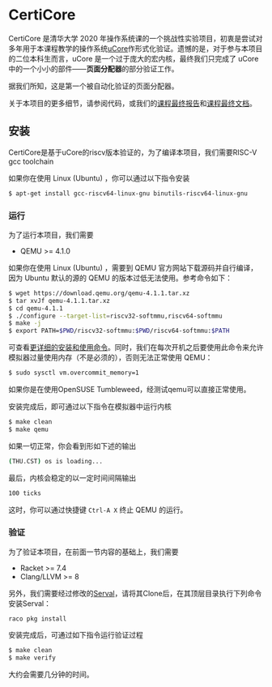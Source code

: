 # CertiCore

CertiCore 是清华大学 2020 年操作系统课的一个挑战性实验项目，初衷是尝试对多年用于本课程教学的操作系统[uCore](https://github.com/chyyuu/ucore_os_lab)作形式化验证。遗憾的是，对于参与本项目的二位本科生而言，uCore 是一个过于庞大的宏内核，最终我们只完成了 uCore 中的一个小小的部件——**页面分配器**的部分验证工作。

据我们所知，这是第一个被自动化验证的页面分配器。

关于本项目的更多细节，请参阅代码，或我们的[课程最终报告](reports/最终报告.pdf)和[课程最终文档](reports/最终文档.pdf)。

## 安装

CertiCore是基于uCore的riscv版本验证的，为了编译本项目，我们需要RISC-V gcc toolchain

如果你在使用 Linux (Ubuntu) ，你可以通过以下指令安装

```bash
$ apt-get install gcc-riscv64-linux-gnu binutils-riscv64-linux-gnu
```

### 运行

为了运行本项目，我们需要

* QEMU >= 4.1.0

如果你在使用 Linux (Ubuntu) ，需要到 QEMU 官方网站下载源码并自行编译，因为 Ubuntu 默认的源的 QEMU 的版本过低无法使用。参考命令如下：

```bash
$ wget https://download.qemu.org/qemu-4.1.1.tar.xz
$ tar xvJf qemu-4.1.1.tar.xz
$ cd qemu-4.1.1
$ ./configure --target-list=riscv32-softmmu,riscv64-softmmu
$ make -j
$ export PATH=$PWD/riscv32-softmmu:$PWD/riscv64-softmmu:$PATH
```

可查看[更详细的安装和使用命令](https://github.com/riscv/riscv-qemu/wiki)。同时，我们在每次开机之后要使用此命令来允许模拟器过量使用内存（不是必须的），否则无法正常使用 QEMU：

```bash
$ sudo sysctl vm.overcommit_memory=1
```

如果你是在使用OpenSUSE Tumbleweed，经测试qemu可以直接正常使用。

安装完成后，即可通过以下指令在模拟器中运行内核
```bash
$ make clean
$ make qemu
```

如果一切正常，你会看到形如下述的输出
```bash
(THU.CST) os is loading...
```
最后，内核会稳定的以一定时间间隔输出
```bash
100 ticks
```
这时，你可以通过快捷键 `Ctrl-A X` 终止 QEMU 的运行。

### 验证

为了验证本项目，在前面一节内容的基础上，我们需要

* Racket >= 7.4
* Clang/LLVM >= 8

另外，我们需要经过修改的[Serval](https://github.com/linusboyle/Serval)，请将其Clone后，在其顶层目录执行下列命令安装Serval：

```
raco pkg install
```

安装完成后，可通过如下指令运行验证过程
```bash
$ make clean
$ make verify
```
大约会需要几分钟的时间。
